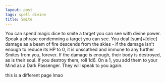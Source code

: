 ```yaml
---
layout: post
tags: spell divine
title: Smite
---
```


You can spend magic dice to smite a target you can see with divine power. Speak a phrase condemning a target you can see. You deal [sum]+[dice] damage as a beam of fire descends from the skies - if the damage isn't enough to reduce its HP to 0, it is unscathed and immune to any further Smites from you, forever. If the damage is enough, their body is destroyed, as is their soul. If you destroy them, roll 1d6. On a 1, you add them to your Mind as a Dark Passenger. They will speak to you again.

this is a different page lmao
